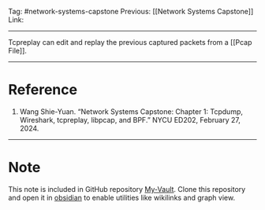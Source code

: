 Tag: #network-systems-capstone 
Previous: [[Network Systems Capstone]]
Link: 

---

Tcpreplay can edit and replay the previous captured packets from a [[Pcap File]].

---

# Reference

1. Wang Shie-Yuan. “Network Systems Capstone: Chapter 1: Tcpdump, Wireshark, tcpreplay, libpcap, and BPF.” NYCU ED202, February 27, 2024.

---

# Note

This note is included in GitHub repository [My-Vault](https://github.com/LittleD3092/My-Vault.git). Clone this repository and open it in [obsidian](https://obsidian.md/) to enable utilities like wikilinks and graph view.